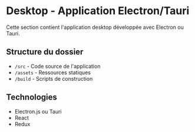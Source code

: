 # Desktop - Application Electron/Tauri

Cette section contient l'application desktop développée avec Electron ou Tauri.

## Structure du dossier

- `/src` - Code source de l'application
- `/assets` - Ressources statiques
- `/build` - Scripts de construction

## Technologies

- Electron.js ou Tauri
- React
- Redux